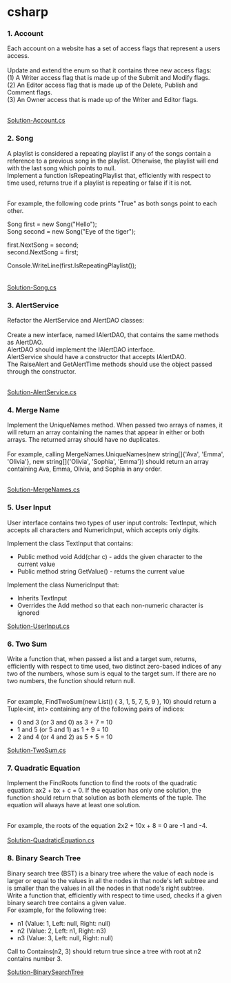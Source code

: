 # csharp
<h3>1. Account </h3>
Each account on a website has a set of access flags that represent a users access. <br/><br/>
Update and extend the enum so that it contains three new access flags:<br/>
(1) A Writer access flag that is made up of the Submit and Modify flags.<br/>
(2) An Editor access flag that is made up of the Delete, Publish and Comment flags.<br/>
(3) An Owner access that is made up of the Writer and Editor flags.<br/><br/>

[Solution-Account.cs](https://github.com/mengyi1028/csharp/blob/main/Account.cs) 
<br/>
<h3>2. Song </h3>

A playlist is considered a repeating playlist if any of the songs contain a reference to a previous song in the playlist. Otherwise, the playlist will end with the last song which points to null. <br/>
Implement a function IsRepeatingPlaylist that, efficiently with respect to time used, returns true if a playlist is repeating or false if it is not. <br/><br/>

For example, the following code prints "True" as both songs point to each other.<br/>

Song first = new Song("Hello");<br/>
Song second = new Song("Eye of the tiger");<br/>
    
first.NextSong = second;<br/>
second.NextSong = first;<br/>

Console.WriteLine(first.IsRepeatingPlaylist());<br/>
<br/><br/>
[Solution-Song.cs](https://github.com/mengyi1028/csharp/new/main/Song.cs)

<h3>3. AlertService </h3>
Refactor the AlertService and AlertDAO classes:<br/><br/>
Create a new interface, named IAlertDAO, that contains the same methods as AlertDAO.<br/>
AlertDAO should implement the IAlertDAO interface.<br/>
AlertService should have a constructor that accepts IAlertDAO.<br/>
The RaiseAlert and GetAlertTime methods should use the object passed through the constructor.<br/><br/>

[Solution-AlertService.cs](https://github.com/mengyi1028/csharp/blob/main/AlertService)
<h3>4. Merge Name </h3>
Implement the UniqueNames method. When passed two arrays of names, it will return an array containing the names that appear in either or both arrays. The returned array should have no duplicates. <br/><br/>
For example, calling MergeNames.UniqueNames(new string[]{'Ava', 'Emma', 'Olivia'}, new string[]{'Olivia', 'Sophia', 'Emma'}) should return an array containing Ava, Emma, Olivia, and Sophia in any order.
<br/>
<br/>

[Solution-MergeNames.cs](https://github.com/mengyi1028/csharp/blob/main/MergeNames)

<h3>5. User Input</h3>
 User interface contains two types of user input controls: TextInput, which accepts all characters and NumericInput, which accepts only digits.<br/>

Implement the class TextInput that contains:<br/>
    <ul>
    <li>Public method void Add(char c) - adds the given character to the current value</li>
    <li>Public method string GetValue() - returns the current value</li>
    </ul>
Implement the class NumericInput that:<br/>
<ul>
    <li>Inherits TextInput</li>
    <li>Overrides the Add method so that each non-numeric character is ignored</li>
    </ul>   

[Solution-UserInput.cs](https://github.com/mengyi1028/csharp/blob/main/UserInput.cs)

<h3>6. Two Sum</h3>
Write a function that, when passed a list and a target sum, returns, efficiently with respect to time used, two distinct zero-based indices of any two of the numbers, whose sum is equal to the target sum. If there are no two numbers, the function should return null.<br/><br/>

For example, FindTwoSum(new List<int>() { 3, 1, 5, 7, 5, 9 }, 10) should return a Tuple<int, int> containing any of the following pairs of indices:
    <ul>
        <li>0 and 3 (or 3 and 0) as 3 + 7 = 10</li>
        <li>1 and 5 (or 5 and 1) as 1 + 9 = 10</li>
        <li>2 and 4 (or 4 and 2) as 5 + 5 = 10</li>
    </ul>
[Solution-TwoSum.cs](https://github.com/mengyi1028/csharp/blob/main/TwoSum.cs)

<h3>7. Quadratic Equation</h3>
Implement the FindRoots function to find the roots of the quadratic equation: ax2 + bx + c = 0. If the equation has only one solution, the function should return that solution as both elements of the tuple. The equation will always have at least one solution.<br/><br/>

For example, the roots of the equation 2x2 + 10x + 8 = 0 are -1 and -4.<br/><br/>
[Solution-QuadraticEquation.cs](https://github.com/mengyi1028/csharp/blob/main/QuadraticEquation.cs)

<h3>8. Binary Search Tree</h3>
Binary search tree (BST) is a binary tree where the value of each node is larger or equal to the values in all the nodes in that node's left subtree and is smaller than the values in all the nodes in that node's right subtree.<br/>
Write a function that, efficiently with respect to time used, checks if a given binary search tree contains a given value.<br/>
For example, for the following tree:
    <ul>
    <li>n1 (Value: 1, Left: null, Right: null)</li>
    <li>n2 (Value: 2, Left: n1, Right: n3)</li>
    <li>n3 (Value: 3, Left: null, Right: null)</li>
    </ul>
    Call to Contains(n2, 3) should return true since a tree with root at n2 contains number 3.<br/>

[Solution-BinarySearchTree](https://github.com/mengyi1028/csharp/blob/main/BinarySearchTree.cs)
